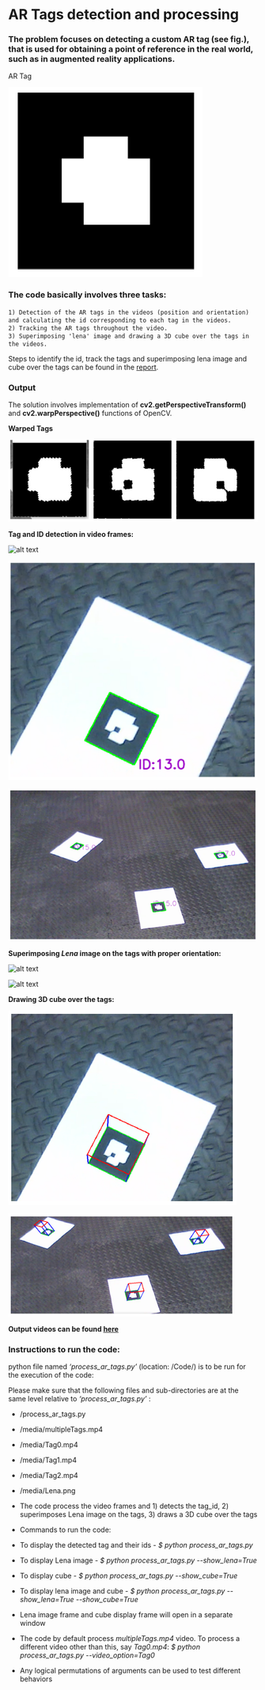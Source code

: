 # AR Tags detection and processing

### The problem focuses on detecting a custom AR tag (see fig.), that is used for obtaining a point of reference in the real world, such as in augmented reality applications.

AR Tag

![alt text](./media/ar_tag.png?raw=true "AR Tag")


### The code basically involves three tasks:
    1) Detection of the AR tags in the videos (position and orientation) and calculating the id corresponding to each tag in the videos.
    2) Tracking the AR tags throughout the video.
    3) Superimposing 'lena' image and drawing a 3D cube over the tags in the videos. 


Steps to identify the id, track the tags and superimposing lena image and cube over the tags can be found in the [report](./Report.pdf).


### Output

The solution involves implementation of **cv2.getPerspectiveTransform()** and **cv2.warpPerspective()** functions of OpenCV.


**Warped Tags**

![alt text](./media/warped_tags.png?raw=true "Warped Tags")


**Tag and ID detection in video frames:**

![alt text](./mediat/tag_detection1.png?raw=true "Tag detection ID=7")

![alt text](./media/tag_detection2.png?raw=true "Tag detection ID=13")

![alt text](./media/tag_detection_3tags.png?rrue "Tag detection: Three tags")


**Superimposing _Lena_ image on the tags with proper orientation:**

![alt text](./media/lena_one_tag.pngaw=true "Superimposing Lena image on one tag")

![alt text](./media/lena_three_tags.pngaw=true "Superimposing Lena image on all the tags")

**Drawing 3D cube over the tags:**

![alt text](./media/cube_one_tag.png?raw=true "Drawing 3D cube over the tag")
    
![alt text](./media/cube_three_tags.png?raw=true "Drawing 3D cube over all the tags")

**Output videos can be found [here](https://drive.google.com/drive/folders/1bzZxU0ElG-uYMcrTHAwsvdtPljzHXHqh?usp=sharing)**




### Instructions to run the code:

python file named *‘process_ar_tags.py’* (location: /Code/) is to be run for the execution of the code:

Please make sure that the following files and sub-directories are at the same level relative to *‘process_ar_tags.py’* :
- /process_ar_tags.py
- /media/multipleTags.mp4
- /media/Tag0.mp4
- /media/Tag1.mp4
- /media/Tag2.mp4
- /media/Lena.png


- The code process the video frames and 1) detects the tag_id, 2) superimposes Lena image on the tags, 3) draws a 3D cube over the tags
- Commands to run the code:
- To display the detected tag and their ids - *$ python process_ar_tags.py*
- To display Lena image - *$ python process_ar_tags.py --show_lena=True* 
- To display cube - *$ python process_ar_tags.py --show_cube=True*
- To display lena image and cube - *$ python process_ar_tags.py --show_lena=True --show_cube=True*
- Lena image frame and cube display frame will open in a separate window
- The code by default process _multipleTags.mp4_ video. To process a different video other than this, say _Tag0.mp4_: *$ python process_ar_tags.py --video_option=Tag0*
- Any logical permutations of arguments can be used to test different behaviors
